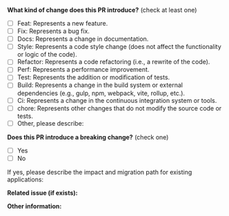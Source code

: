 <!-- (Update "[ ]" to "[x]" to check a box) -->

**What kind of change does this PR introduce?** (check at least one)

-   [ ] Feat: Represents a new feature.
-   [ ] Fix: Represents a bug fix.
-   [ ] Docs: Represents a change in documentation.
-   [ ] Style: Represents a code style change (does not affect the functionality or logic of the code).
-   [ ] Refactor: Represents a code refactoring (i.e., a rewrite of the code).
-   [ ] Perf: Represents a performance improvement.
-   [ ] Test: Represents the addition or modification of tests.
-   [ ] Build: Represents a change in the build system or external dependencies (e.g., gulp, npm, webpack, vite, rollup, etc.).
-   [ ] Ci: Represents a change in the continuous integration system or tools.
-   [ ] chore: Represents other changes that do not modify the source code or tests.
-   [ ] Other, please describe:

**Does this PR introduce a breaking change?** (check one)

-   [ ] Yes
-   [ ] No

If yes, please describe the impact and migration path for existing applications:

**Related issue (if exists):**

**Other information:**

